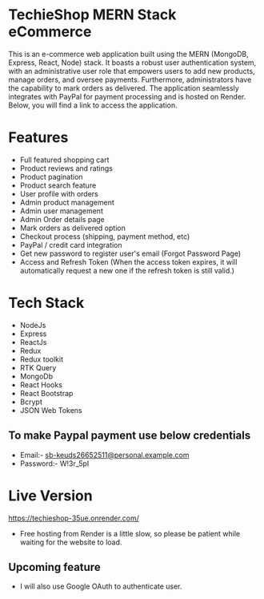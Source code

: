 # TechieShop MERN Stack eCommerce
This is an e-commerce web application built using the MERN (MongoDB, Express, React, Node) stack. It boasts a robust user authentication system, with an administrative user role that empowers users to add new products, manage orders, and oversee payments. Furthermore, administrators have the capability to mark orders as delivered. The application seamlessly integrates with PayPal for payment processing and is hosted on Render. Below, you will find a link to access the application.

# Features

- Full featured shopping cart
- Product reviews and ratings
- Product pagination
- Product search feature
- User profile with orders
- Admin product management
- Admin user management
- Admin Order details page
- Mark orders as delivered option
- Checkout process (shipping, payment method, etc)
- PayPal / credit card integration
- Get new password to register user's email (Forgot Password Page)
- Access and Refresh Token (When the access token expires, it will automatically request a new one if the refresh token is still valid.)

# Tech Stack

- NodeJs
- Express
- ReactJs
- Redux
- Redux toolkit
- RTK Query
- MongoDb
- React Hooks
- React Bootstrap
- Bcrypt
- JSON Web Tokens

## To make Paypal payment use below credentials
- Email:- sb-keuds26652511@personal.example.com
- Password:- W!3r_5pI

# Live Version
https://techieshop-35ue.onrender.com/
- Free hosting from Render is a little slow, so please be patient while waiting for the website to load.

## Upcoming feature
- I will also use Google OAuth to authenticate user.
